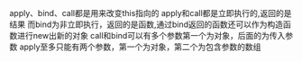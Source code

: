 apply、bind、call都是用来改变this指向的
apply和call都是立即执行的,返回的是结果
而bind为非立即执行，返回的是函数,通过bind返回的函数还可以作为构造函数进行new出新的对象
call和bind可以有多个参数第一个为对象，后面的为传入参数
apply至多只能有两个参数，第一个为对象，第二个为包含参数的数组
